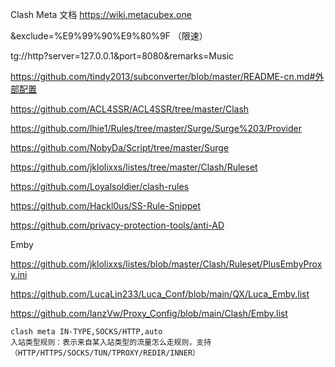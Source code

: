 Clash Meta 文档 https://wiki.metacubex.one

&exclude=%E9%99%90%E9%80%9F （限速）

tg://http?server=127.0.0.1&port=8080&remarks=Music

https://github.com/tindy2013/subconverter/blob/master/README-cn.md#外部配置

https://github.com/ACL4SSR/ACL4SSR/tree/master/Clash

https://github.com/lhie1/Rules/tree/master/Surge/Surge%203/Provider

https://github.com/NobyDa/Script/tree/master/Surge

https://github.com/jklolixxs/listes/tree/master/Clash/Ruleset

https://github.com/Loyalsoldier/clash-rules

https://github.com/Hackl0us/SS-Rule-Snippet

https://github.com/privacy-protection-tools/anti-AD

Emby

https://github.com/jklolixxs/listes/blob/master/Clash/Ruleset/PlusEmbyProxy.ini

https://github.com/LucaLin233/Luca_Conf/blob/main/QX/Luca_Emby.list

https://github.com/lanzVw/Proxy_Config/blob/main/Clash/Emby.list

~~~
clash meta IN-TYPE,SOCKS/HTTP,auto
入站类型规则：表示来自某入站类型的流量怎么走规则，支持（HTTP/HTTPS/SOCKS/TUN/TPROXY/REDIR/INNER）
~~~
